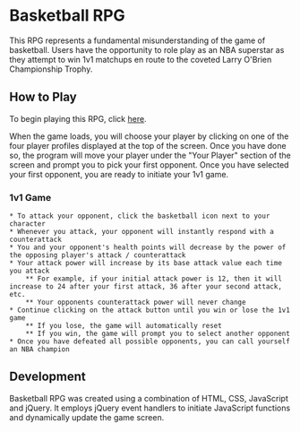 # Basketball RPG

This RPG represents a fundamental misunderstanding of the game of basketball. Users have the opportunity to role play as an NBA superstar as they attempt to win 1v1 matchups en route to the coveted Larry O'Brien Championship Trophy. 

## How to Play

To begin playing this RPG, click <a href = "https://lkanand.github.io/rpgGame">here</a>.

When the game loads, you will choose your player by clicking on one of the four player profiles displayed at the top of the screen. Once you have done so, the program will move your player under the "Your Player" section of the screen and prompt you to pick your first opponent. Once you have selected your first opponent, you are ready to initiate your 1v1 game.

### 1v1 Game
    * To attack your opponent, click the basketball icon next to your character
    * Whenever you attack, your opponent will instantly respond with a counterattack 
    * You and your opponent's health points will decrease by the power of the opposing player's attack / counterattack
    * Your attack power will increase by its base attack value each time you attack
        ** For example, if your initial attack power is 12, then it will increase to 24 after your first attack, 36 after your second attack, etc.
        ** Your opponents counterattack power will never change
    * Continue clicking on the attack button until you win or lose the 1v1 game
        ** If you lose, the game will automatically reset 
        ** If you win, the game will prompt you to select another opponent
    * Once you have defeated all possible opponents, you can call yourself an NBA champion

## Development

Basketball RPG was created using a combination of HTML, CSS, JavaScript and jQuery. It employs jQuery event handlers to initiate JavaScript functions and dynamically update the game screen.   